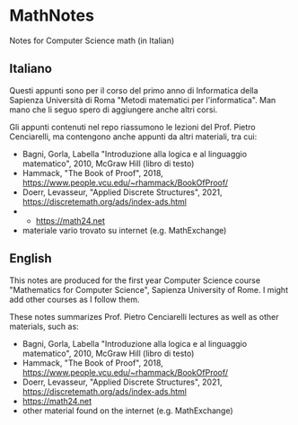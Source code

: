 # MathNotes
Notes for Computer Science math (in Italian)

## Italiano
Questi appunti sono per il corso del primo anno di Informatica della Sapienza Università di Roma "Metodi matematici per l'informatica". Man mano che li seguo spero di aggiungere anche altri corsi.

Gli appunti contenuti nel repo riassumono le lezioni del Prof. Pietro Cenciarelli, ma contengono anche appunti da altri materiali, tra cui: 
- Bagni, Gorla, Labella "Introduzione alla logica e al linguaggio matematico", 2010, McGraw Hill (libro di testo)
- Hammack, "The Book of Proof", 2018, https://www.people.vcu.edu/~rhammack/BookOfProof/
- Doerr, Levasseur, "Applied Discrete Structures", 2021, https://discretemath.org/ads/index-ads.html
- - https://math24.net 
- materiale vario trovato su internet (e.g. MathExchange)

## English
This notes are produced for the first year Computer Science course "Mathematics for Computer Science", Sapienza University of Rome. I might add other courses as I follow them.

These notes summarizes Prof. Pietro Cenciarelli lectures as well as other materials, such as:
- Bagni, Gorla, Labella "Introduzione alla logica e al linguaggio matematico", 2010, McGraw Hill (libro di testo)
- Hammack, "The Book of Proof", 2018, https://www.people.vcu.edu/~rhammack/BookOfProof/
- Doerr, Levasseur, "Applied Discrete Structures", 2021, https://discretemath.org/ads/index-ads.html
- https://math24.net 
- other material found on the internet (e.g. MathExchange)